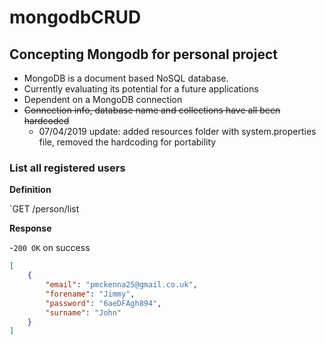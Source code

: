 # mongodbCRUD

## Concepting Mongodb for personal project

  - MongoDB is a document based NoSQL database. 
  - Currently evaluating its potential for a future applications
  - Dependent on a MongoDB connection
  - ~~Connection info, database name and collections have all been hardcoded~~
    - 07/04/2019 update: added resources folder with system.properties file, removed the hardcoding for portability


### List all registered users

**Definition**

`GET /person/list

**Response**

-`200 OK` on success

```json
[
    {
        "email": "pmckenna25@gmail.co.uk",
        "forename": "Jimmy",
        "password": "6aeDFAgh894",
        "surname": "John"
    }
]
```


